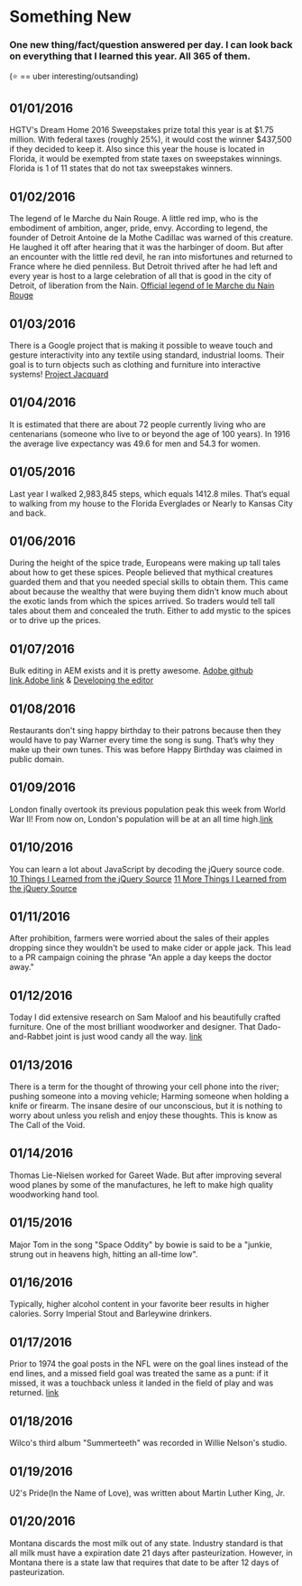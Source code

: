 # Something New

### One new thing/fact/question answered per day. I can look back on everything that I learned this year. All 365 of them.

(:star: == uber interesting/outsanding)

01/01/2016
---
HGTV's Dream Home 2016 Sweepstakes prize total this year is at $1.75 million. With federal taxes (roughly 25%), it would cost the winner $437,500 if they decided to keep it. Also since this year the house is located in Florida, it would be exempted from state taxes on sweepstakes winnings. Florida is 1 of 11 states that do not tax sweepstakes winners.

01/02/2016
---
The legend of le Marche du Nain Rouge. A little red imp, who is the embodiment of ambition, anger, pride, envy. According to legend, the founder of Detroit Antoine de la Mothe Cadillac was warned of this creature. He laughed it off after hearing that it was the harbinger of doom. But after an encounter with the little red devil, he ran into misfortunes and returned to France where he died penniless. But Detroit thrived after he had left and every year is host to a large celebration of all that is good in the city of Detroit, of liberation from the Nain.
[Official legend of le Marche du Nain Rouge](http://marchedunainrouge.com/history/)

01/03/2016
---
There is a Google project that is making it possible to weave touch and gesture interactivity into any textile using standard, industrial looms. Their goal is to turn objects such as clothing and furniture into interactive systems! [Project Jacquard](https://www.google.com/atap/project-jacquard/)

01/04/2016
---
It is estimated that there are about 72 people currently living who are centenarians (someone who live to or beyond the age of 100 years). In 1916 the average live expectancy was 49.6 for men and 54.3 for women.

01/05/2016
---
Last year I walked 2,983,845 steps, which equals 1412.8 miles. That’s equal to walking from my house to the Florida Everglades or Nearly to Kansas City and back.

01/06/2016
---
During the height of the spice trade, Europeans were making up tall tales about how to get these spices. People believed that mythical creatures guarded them and that you needed special skills to obtain them. This came about because the wealthy that were buying them didn't know much about the exotic lands from which the spices arrived. So traders would tell tall tales about them and concealed the truth. Either to add mystic to the spices or to drive up the prices.

01/07/2016
---
Bulk editing in AEM exists and it is pretty awesome. [Adobe github link](http://adobe-consulting-services.github.io/acs-aem-tools/csv-asset-importer.html),[Adobe link](https://docs.adobe.com/docs/en/aem/6-1/administer/operations/bulk-editor.html) & [Developing the editor](https://docs.adobe.com/docs/en/aem/6-1/develop/operations/dev-bulk-editor.html)

01/08/2016
---
Restaurants don't sing happy birthday to their patrons because then they would have to pay Warner every time the song is sung. That’s why they make up their own tunes. This was before Happy Birthday was claimed in public domain.

01/09/2016
---
London finally overtook its previous population peak this week from World War II! From now on, London's population will be at an all time high.[link](http://www.citymetric.com/skylines/week-when-londons-population-will-finally-overtake-its-previous-peak-606)

01/10/2016
---
You can learn a lot about JavaScript by decoding the jQuery source code. [10 Things I Learned from the jQuery Source](https://vimeo.com/12529436)
[11 More Things I Learned from the jQuery Source](https://www.youtube.com/watch?v=ARnp9Y8xgR4)

01/11/2016
---
After prohibition, farmers were worried about the sales of their apples dropping since they wouldn't be used to make cider or apple jack. This lead to a PR campaign coining the phrase "An apple a day keeps the doctor away."

01/12/2016
---
Today I did extensive research on Sam Maloof and his beautifully crafted furniture. One of the most brilliant woodworker and designer. That Dado-and-Rabbet joint is just wood candy all the way. [link](http://sammaloofwoodworker.com/)


01/13/2016
---
There is a term for the thought of throwing your cell phone into the river; pushing someone into a moving vehicle; Harming someone when holding a knife or firearm. The insane desire of our unconscious, but it is nothing to worry about unless you relish and enjoy these thoughts. This is know as The Call of the Void.

01/14/2016
---
Thomas Lie-Nielsen worked for Gareet Wade. But after improving several wood planes by some of the manufactures, he left to make high quality woodworking hand tool.

01/15/2016
---
Major Tom in the song "Space Oddity" by bowie is said to be a "junkie, strung out in heavens high, hitting an all-time low".

01/16/2016
---
Typically, higher alcohol content in your favorite beer results in higher calories. Sorry Imperial Stout and Barleywine drinkers.

01/17/2016
---
Prior to 1974 the goal posts in the NFL were on the goal lines instead of the end lines, and a missed field goal was treated the same as a punt: if it missed, it was a touchback unless it landed in the field of play and was returned. [link](http://mmqb.si.com/2014/06/17/nfl-history-in-95-objects-goal-post-on-the-goal-line)

01/18/2016
---
Wilco's third album "Summerteeth" was recorded in Willie Nelson's studio.

01/19/2016
---
U2's Pride(In the Name of Love), was written about Martin Luther King, Jr.

01/20/2016
---
Montana discards the most milk out of any state. Industry standard is that all milk must have a expiration date 21 days after pasteurization. However, in Montana there is a state law that requires that date to be after 12 days of pasteurization.
